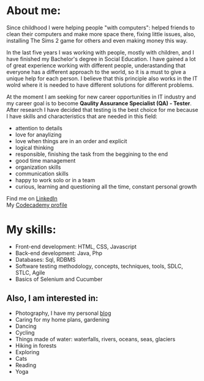 # **About me:**

Since childhood I were helping people "with computers": helped friends to clean their computers and make more space there, fixing little issues, also, installing The Sims 2 game for others and even making money this way.

In the last five years I was working with people, mostly with children, and I have finished my Bachelor's degree in Social Education. I have gained a lot of great experience working with different people, underastanding that everyone has a different approach to the world, so it is a must to give a unique help for each person. I believe that this principle also works in the IT wolrd where it is needed to have different solutions for different problems.

At the moment I am seeking for new career opportunities in IT industry and my career goal is to become **Qaulity Assurance Specialist (QA) - Tester**. After research I have decided that testing is the best choice for me because I have skills and characteristics that are needed in this field: 
- attention to details 
- love for anaylizing 
- love when things are in an order and explicit
- logical thinking
- responsible, finishing the task from the beggining to the end
- good time management
- organization skills
- communication skills
- happy to work solo or in a team 
- curious, learning and questioning all the time, constant personal growth

Find me on [LinkedIn](https://www.linkedin.com/in/vikontrimaite/)  
My [Codecademy profile](https://www.codecademy.com/profiles/vikontrimaite)

# **My skills:**
* Front-end development: HTML, CSS, Javascript
* Back-end development: Java, Php
* Databases: Sql, RDBMS
* Software testing methodology, concepts, techniques, tools, SDLC, STLC, Agile
* Basics of Selenium and Cucumber

## **Also, I am interested in:**
* Photography, I have my personal [blog](https://pasivaiksciojimai.lt/)
* Caring for my home plans, gardening
* Dancing 
* Cycling
* Things made of water: waterfalls, rivers, oceans, seas, glaciers
* Hiking in forests
* Exploring
* Cats
* Reading
* Yoga
